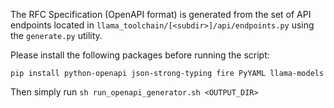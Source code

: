 The RFC Specification (OpenAPI format) is generated from the set of API endpoints located in `llama_toolchain/[<subdir>]/api/endpoints.py` using the `generate.py` utility.

Please install the following packages before running the script:

```
pip install python-openapi json-strong-typing fire PyYAML llama-models
```

Then simply run `sh run_openapi_generator.sh <OUTPUT_DIR>`
